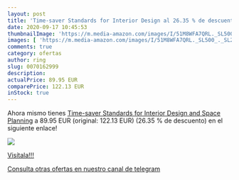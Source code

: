 ```yaml
---
layout: post
title: 'Time-saver Standards for Interior Design al 26.35 % de descuento'
date: 2020-09-17 10:45:53
thumbnailImage: 'https://m.media-amazon.com/images/I/51M8WFA7QRL._SL500_._SL200_.jpg'
images: [ 'https://m.media-amazon.com/images/I/51M8WFA7QRL._SL500_._SL200_.jpg' ]
comments: true
category: ofertas
author: ring
slug: 0070162999
description:
actualPrice: 89.95 EUR
comparePrice: 122.13 EUR
inStock: true
---
```


Ahora mismo tienes [Time-saver Standards for Interior Design and Space Planning](https://www.amazon.com/dp/0070162999/?tag=redken08-20) a 89.95 EUR (original: 122.13 EUR) (26.35 %  de descuento) en el siguiente enlace!

[![](https://m.media-amazon.com/images/I/51M8WFA7QRL._SL500_._SL200_.jpg)](https://www.amazon.com/dp/0070162999/?tag=redken08-20)

[Visítala!!!](https://www.amazon.com/dp/0070162999/?tag=redken08-20)

[Consulta otras ofertas en nuestro canal de telegram](https://t.me/s/ofertas25)
